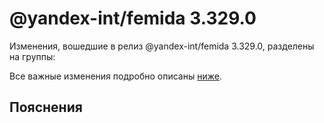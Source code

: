 # @yandex-int/femida 3.329.0

<!-- ЧЕЛОВЕЧЕСКОЕ ВСТУПЛЕНИЕ -->

Изменения, вошедшие в релиз @yandex-int/femida 3.329.0, разделены на группы:

Все важные изменения подробно описаны [ниже](#Пояснения).

## Пояснения

